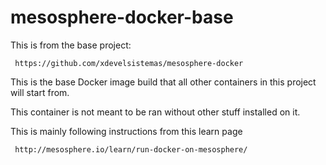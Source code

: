 mesosphere-docker-base
=================
This is from the base project:

     https://github.com/xdevelsistemas/mesosphere-docker

This is the base Docker image build that all other containers in this project will start from.

This container is not meant to be ran without other stuff installed on it.

This is mainly following instructions from this learn page

     http://mesosphere.io/learn/run-docker-on-mesosphere/
